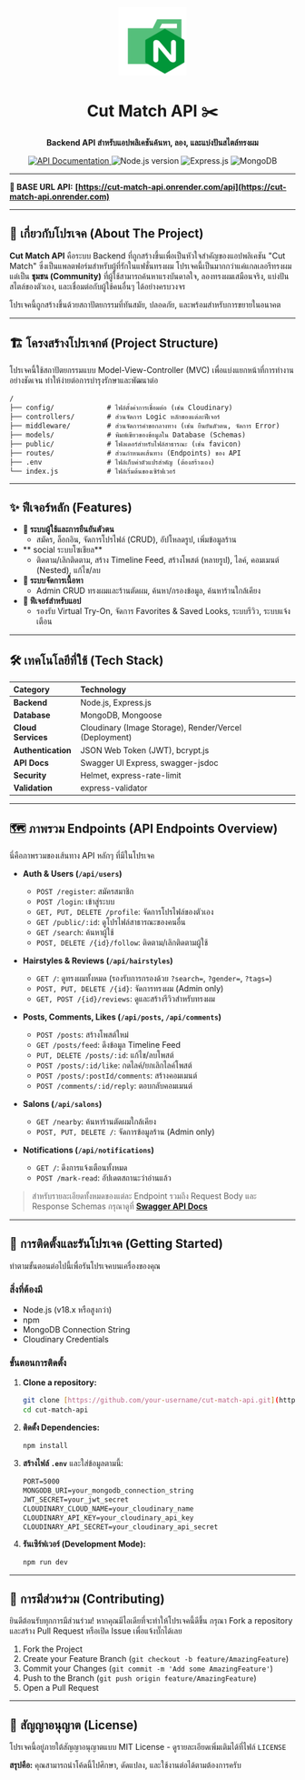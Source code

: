 <div align="center">
  <img src="public/images/Node.png" alt="Cut Match Logo" width="120" />
  <h1>Cut Match API ✂️</h1>
  <p>
    <strong>Backend API สำหรับแอปพลิเคชันค้นหา, ลอง, และแบ่งปันสไตล์ทรงผม</strong>
  </p>
  <p>
    <a href="https://cut-match-api.onrender.com/api-docs">
      <img src="https://img.shields.io/badge/API_Docs-Swagger-brightgreen.svg?style=for-the-badge" alt="API Documentation">
    </a>
    <img src="https://img.shields.io/badge/Node.js-22.x-339933?style=for-the-badge&logo=nodedotjs" alt="Node.js version">
    <img src="https://img.shields.io/badge/Express.js-4.x-000000?style=for-the-badge&logo=express" alt="Express.js">
    <img src="https://img.shields.io/badge/MongoDB-blue?style=for-the-badge&logo=mongodb" alt="MongoDB">
  </p>
</div>

---

**📡 BASE URL API:** **[https://cut-match-api.onrender.com/api](https://cut-match-api.onrender.com)**

---

## 📖 เกี่ยวกับโปรเจค (About The Project)

**Cut Match API** คือระบบ Backend ที่ถูกสร้างขึ้นเพื่อเป็นหัวใจสำคัญของแอปพลิเคชัน "Cut Match" ซึ่งเป็นแพลตฟอร์มสำหรับผู้ที่รักในแฟชั่นทรงผม โปรเจคนี้เป็นมากกว่าแค่แกลเลอรีทรงผม แต่เป็น **ชุมชน (Community)** ที่ผู้ใช้สามารถค้นหาแรงบันดาลใจ, ลองทรงผมเสมือนจริง, แบ่งปันสไตล์ของตัวเอง, และเชื่อมต่อกับผู้ใช้คนอื่นๆ ได้อย่างครบวงจร

โปรเจคนี้ถูกสร้างขึ้นด้วยสถาปัตยกรรมที่ทันสมัย, ปลอดภัย, และพร้อมสำหรับการขยายในอนาคต

---

## 🏗️ โครงสร้างโปรเจกต์ (Project Structure)

โปรเจคนี้ใช้สถาปัตยกรรมแบบ Model-View-Controller (MVC) เพื่อแบ่งแยกหน้าที่การทำงานอย่างชัดเจน ทำให้ง่ายต่อการบำรุงรักษาและพัฒนาต่อ

```
/
├── config/             # ไฟล์ตั้งค่าการเชื่อมต่อ (เช่น Cloudinary)
├── controllers/        # ส่วนจัดการ Logic หลักของแต่ละฟีเจอร์
├── middleware/         # ส่วนจัดการคำขอกลางทาง (เช่น ยืนยันตัวตน, จัดการ Error)
├── models/             # พิมพ์เขียวของข้อมูลใน Database (Schemas)
├── public/             # โฟลเดอร์สำหรับไฟล์สาธารณะ (เช่น favicon)
├── routes/             # ส่วนกำหนดเส้นทาง (Endpoints) ของ API
├── .env                # ไฟล์เก็บค่าตัวแปรสำคัญ (ต้องสร้างเอง)
└── index.js            # ไฟล์เริ่มต้นของเซิร์ฟเวอร์
```

---

## ✨ ฟีเจอร์หลัก (Features)

- **🧍 ระบบผู้ใช้และการยืนยันตัวตน**
  - สมัคร, ล็อกอิน, จัดการโปรไฟล์ (CRUD), อัปโหลดรูป, เพิ่มข้อมูลร้าน
- ** social ระบบโซเชียล**
  - ติดตาม/เลิกติดตาม, สร้าง Timeline Feed, สร้างโพสต์ (หลายรูป), ไลค์, คอมเมนต์ (Nested), แก้ไข/ลบ
- **💇 ระบบจัดการเนื้อหา**
  - Admin CRUD ทรงผมและร้านตัดผม, ค้นหา/กรองข้อมูล, ค้นหาร้านใกล้เคียง
- **📸 ฟีเจอร์สำหรับแอป**
  - รองรับ Virtual Try-On, จัดการ Favorites & Saved Looks, ระบบรีวิว, ระบบแจ้งเตือน

---

## 🛠️ เทคโนโลยีที่ใช้ (Tech Stack)

| Category | Technology |
| :--- | :--- |
| **Backend** | Node.js, Express.js |
| **Database** | MongoDB, Mongoose |
| **Cloud Services** | Cloudinary (Image Storage), Render/Vercel (Deployment) |
| **Authentication** | JSON Web Token (JWT), bcrypt.js |
| **API Docs** | Swagger UI Express, swagger-jsdoc |
| **Security** | Helmet, express-rate-limit |
| **Validation** | express-validator |

---

## 🗺️ ภาพรวม Endpoints (API Endpoints Overview)

นี่คือภาพรวมของเส้นทาง API หลักๆ ที่มีในโปรเจค

- **Auth & Users (`/api/users`)**
  - `POST /register`: สมัครสมาชิก
  - `POST /login`: เข้าสู่ระบบ
  - `GET, PUT, DELETE /profile`: จัดการโปรไฟล์ของตัวเอง
  - `GET /public/:id`: ดูโปรไฟล์สาธารณะของคนอื่น
  - `GET /search`: ค้นหาผู้ใช้
  - `POST, DELETE /{id}/follow`: ติดตาม/เลิกติดตามผู้ใช้

- **Hairstyles & Reviews (`/api/hairstyles`)**
  - `GET /`: ดูทรงผมทั้งหมด (รองรับการกรองด้วย `?search=`, `?gender=`, `?tags=`)
  - `POST, PUT, DELETE /{id}`: จัดการทรงผม (Admin only)
  - `GET, POST /{id}/reviews`: ดูและสร้างรีวิวสำหรับทรงผม

- **Posts, Comments, Likes (`/api/posts`, `/api/comments`)**
  - `POST /posts`: สร้างโพสต์ใหม่
  - `GET /posts/feed`: ดึงข้อมูล Timeline Feed
  - `PUT, DELETE /posts/:id`: แก้ไข/ลบโพสต์
  - `POST /posts/:id/like`: กดไลค์/ยกเลิกไลค์โพสต์
  - `POST /posts/:postId/comments`: สร้างคอมเมนต์
  - `POST /comments/:id/reply`: ตอบกลับคอมเมนต์

- **Salons (`/api/salons`)**
  - `GET /nearby`: ค้นหาร้านตัดผมใกล้เคียง
  - `POST, PUT, DELETE /`: จัดการข้อมูลร้าน (Admin only)

- **Notifications (`/api/notifications`)**
  - `GET /`: ดึงการแจ้งเตือนทั้งหมด
  - `POST /mark-read`: อัปเดตสถานะว่าอ่านแล้ว

> สำหรับรายละเอียดทั้งหมดของแต่ละ Endpoint รวมถึง Request Body และ Response Schemas กรุณาดูที่ **[Swagger API Docs](https://cut-match-api.onrender.com/api-docs)**

---

## 🚀 การติดตั้งและรันโปรเจค (Getting Started)
ทำตามขั้นตอนต่อไปนี้เพื่อรันโปรเจคบนเครื่องของคุณ

### สิ่งที่ต้องมี
- Node.js (v18.x หรือสูงกว่า)
- npm
- MongoDB Connection String
- Cloudinary Credentials

### ขั้นตอนการติดตั้ง
1.  **Clone a repository:**
    ```bash
    git clone [https://github.com/your-username/cut-match-api.git](https://github.com/your-username/cut-match-api.git)
    cd cut-match-api
    ```

2.  **ติดตั้ง Dependencies:**
    ```bash
    npm install
    ```

3.  **สร้างไฟล์ `.env`** และใส่ข้อมูลตามนี้:
    ```env
    PORT=5000
    MONGODB_URI=your_mongodb_connection_string
    JWT_SECRET=your_jwt_secret
    CLOUDINARY_CLOUD_NAME=your_cloudinary_name
    CLOUDINARY_API_KEY=your_cloudinary_api_key
    CLOUDINARY_API_SECRET=your_cloudinary_api_secret
    ```

4.  **รันเซิร์ฟเวอร์ (Development Mode):**
    ```bash
    npm run dev
    ```
---

## 🤝 การมีส่วนร่วม (Contributing)

ยินดีต้อนรับทุกการมีส่วนร่วม! หากคุณมีไอเดียที่จะทำให้โปรเจคนี้ดีขึ้น กรุณา Fork a repository และสร้าง Pull Request หรือเปิด Issue เพื่อแจ้งบั๊กได้เลย

1.  Fork the Project
2.  Create your Feature Branch (`git checkout -b feature/AmazingFeature`)
3.  Commit your Changes (`git commit -m 'Add some AmazingFeature'`)
4.  Push to the Branch (`git push origin feature/AmazingFeature`)
5.  Open a Pull Request

---

## 📜 สัญญาอนุญาต (License)

โปรเจคนี้อยู่ภายใต้สัญญาอนุญาตแบบ MIT License - ดูรายละเอียดเพิ่มเติมได้ที่ไฟล์ `LICENSE`

**สรุปคือ:** คุณสามารถนำโค้ดนี้ไปศึกษา, ดัดแปลง, และใช้งานต่อได้ตามต้องการครับ